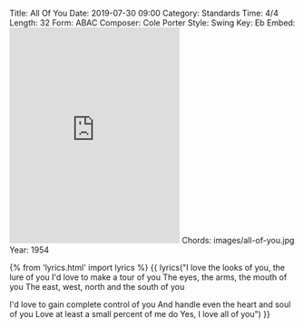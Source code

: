 Title: All Of You
Date: 2019-07-30 09:00
Category: Standards
Time: 4/4
Length: 32
Form: ABAC
Composer: Cole Porter
Style: Swing
Key: Eb
Embed: <iframe src="https://open.spotify.com/embed/user/thatdavidmiller/playlist/0HS5QBKlJr8JbbcJMTeRkp" width="300" height="380" frameborder="0" allowtransparency="true" allow="encrypted-media"></iframe>
Chords: images/all-of-you.jpg
Year: 1954

{% from 'lyrics.html' import lyrics %}
{{ lyrics("I love the looks of you, the lure of you
I'd love to make a tour of you
The eyes, the arms, the mouth of you
The east, west, north and the south of you

I'd love to gain complete control of you
And handle even the heart and soul of you
Love at least a small percent of me do
Yes, I love all of you") }}
